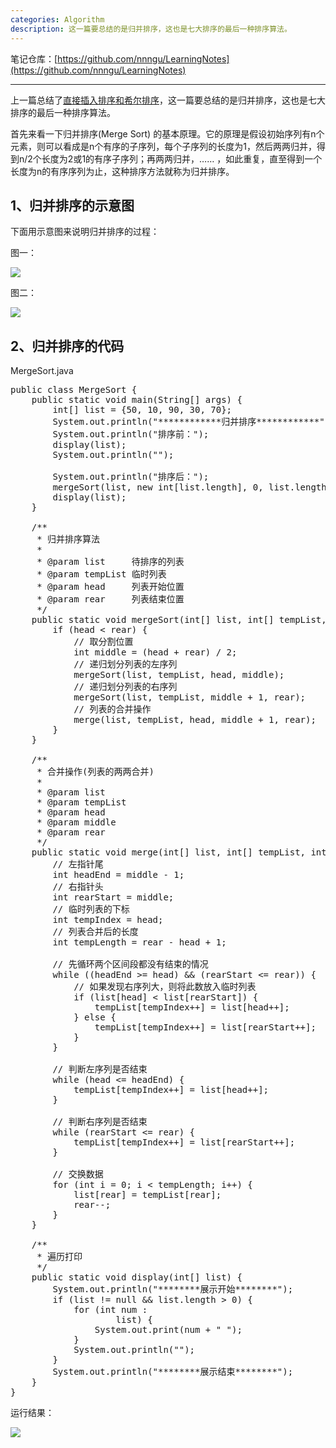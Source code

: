 ```yaml
---
categories: Algorithm
description: 这一篇要总结的是归并排序，这也是七大排序的最后一种排序算法。
---
```


笔记仓库：[https://github.com/nnngu/LearningNotes](https://github.com/nnngu/LearningNotes)    

---

上一篇总结了[直接插入排序和希尔排序](http://www.cnblogs.com/nnngu/p/8283977.html)，这一篇要总结的是归并排序，这也是七大排序的最后一种排序算法。

首先来看一下归并排序(Merge Sort) 的基本原理。它的原理是假设初始序列有n个元素，则可以看成是n个有序的子序列，每个子序列的长度为1，然后两两归并，得到n/2个长度为2或1的有序子序列；再两两归并，…… ，如此重复，直至得到一个长度为n的有序序列为止，这种排序方法就称为归并排序。

## 1、归并排序的示意图

下面用示意图来说明归并排序的过程：

图一：

![][1]

图二：

![][2]

## 2、归并排序的代码

MergeSort.java 

<pre>public class MergeSort {
    public static void main(String[] args) {
        int[] list = {50, 10, 90, 30, 70};
        System.out.println("************归并排序************");
        System.out.println("排序前：");
        display(list);
        System.out.println("");

        System.out.println("排序后：");
        mergeSort(list, new int[list.length], 0, list.length - 1);
        display(list);
    }

    /**
     * 归并排序算法
     *
     * @param list     待排序的列表
     * @param tempList 临时列表
     * @param head     列表开始位置
     * @param rear     列表结束位置
     */
    public static void mergeSort(int[] list, int[] tempList, int head, int rear) {
        if (head < rear) {
            // 取分割位置
            int middle = (head + rear) / 2;
            // 递归划分列表的左序列
            mergeSort(list, tempList, head, middle);
            // 递归划分列表的右序列
            mergeSort(list, tempList, middle + 1, rear);
            // 列表的合并操作
            merge(list, tempList, head, middle + 1, rear);
        }
    }

    /**
     * 合并操作(列表的两两合并)
     *
     * @param list
     * @param tempList
     * @param head
     * @param middle
     * @param rear
     */
    public static void merge(int[] list, int[] tempList, int head, int middle, int rear) {
        // 左指针尾
        int headEnd = middle - 1;
        // 右指针头
        int rearStart = middle;
        // 临时列表的下标
        int tempIndex = head;
        // 列表合并后的长度
        int tempLength = rear - head + 1;

        // 先循环两个区间段都没有结束的情况
        while ((headEnd >= head) && (rearStart <= rear)) {
            // 如果发现右序列大，则将此数放入临时列表
            if (list[head] < list[rearStart]) {
                tempList[tempIndex++] = list[head++];
            } else {
                tempList[tempIndex++] = list[rearStart++];
            }
        }

        // 判断左序列是否结束
        while (head <= headEnd) {
            tempList[tempIndex++] = list[head++];
        }

        // 判断右序列是否结束
        while (rearStart <= rear) {
            tempList[tempIndex++] = list[rearStart++];
        }

        // 交换数据
        for (int i = 0; i < tempLength; i++) {
            list[rear] = tempList[rear];
            rear--;
        }
    }

    /**
     * 遍历打印
     */
    public static void display(int[] list) {
        System.out.println("********展示开始********");
        if (list != null && list.length > 0) {
            for (int num :
                    list) {
                System.out.print(num + " ");
            }
            System.out.println("");
        }
        System.out.println("********展示结束********");
    }
}</pre>

运行结果：

![][3]


  [1]: https://www.github.com/nnngu/FigureBed/raw/master/2018/1/21/1516466153200.jpg
  [2]: https://www.github.com/nnngu/FigureBed/raw/master/2018/1/21/1516484515642.jpg
  [3]: https://www.github.com/nnngu/FigureBed/raw/master/2018/1/21/1516484550709.jpg